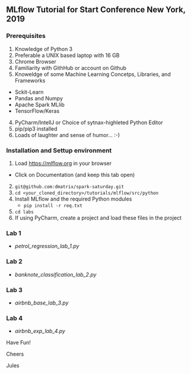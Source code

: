 
## MLflow Tutorial for Start Conference New York, 2019

### Prerequisites 
1. Knowledge of Python 3
2. Preferable a UNIX based laptop with 16 GB
3. Chrome Browser
4. Familiarity with GithHub or account on Github
3. Knoweldge of some Machine Learning Concetps, Libraries, and Frameworks 
 * Sckit-Learn
 * Pandas and Numpy
 * Apache Spark MLlib
 * TensorFlow/Keras
4. PyCharm/IntellJ or Choice of sytnax-highleted Python Editor
5. pip/pip3 installed
6. Loads of laughter and sense of humor... :-)


### Installation and Settup environment

1. Load https://mlflow.org in your browser
 * Click on Documentation (and keep this tab open)
2. `git@github.com:dmatrix/spark-saturday.git`
3. `cd <your_cloned_directory>/tutorials/mlflow/src/python`
4. Install MLflow and the required Python modules 
    * `pip install -r req.txt`
5. `cd labs`
6. If using PyCharm, create a project and load these files in the project

### Lab 1 
 * _petrol_regression_lab_1.py_
### Lab 2 
 * _banknote_classification_lab_2.py_
### Lab 3
 * _airbnb_base_lab_3.py_
### Lab 4
 * _airbnb_exp_lab_4.py_


Have Fun!

Cheers

Jules
